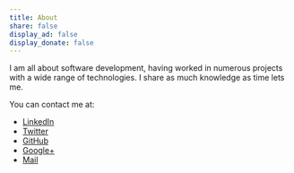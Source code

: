 ```yaml
---
title: About
share: false
display_ad: false
display_donate: false
---
```

I am all about software development, having worked in numerous projects with a wide range of technologies. I share as much knowledge as time lets me.

You can contact me at:

* [LinkedIn](https://www.linkedin.com/profile/in/williammora)
* [Twitter](https://twitter.com/_williammora) 
* [GitHub](https://github.com/wmora)
* [Google+](https://plus.google.com/+WilliamMora/posts) 
* [Mail](mailto:william.r.mora@gmail.com)
